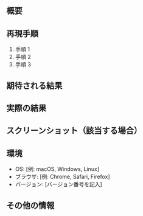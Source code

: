 ## 概要
<!-- この問題の概要と説明を記入してください。 -->

## 再現手順
<!-- バグが発生する手順を具体的に記入してください。 -->
1. 手順 1
2. 手順 2
3. 手順 3

## 期待される結果
<!-- 期待される結果について記入してください。 -->

## 実際の結果
<!-- 実際に発生した結果について記入してください。 -->

## スクリーンショット（該当する場合）
<!-- スクリーンショットを添付して、問題をよりわかりやすく説明してください。 -->

## 環境
- OS: [例: macOS, Windows, Linux]
- ブラウザ: [例: Chrome, Safari, Firefox]
- バージョン: [バージョン番号を記入]

## その他の情報
<!-- 他に必要な情報があれば記入してください。 -->
